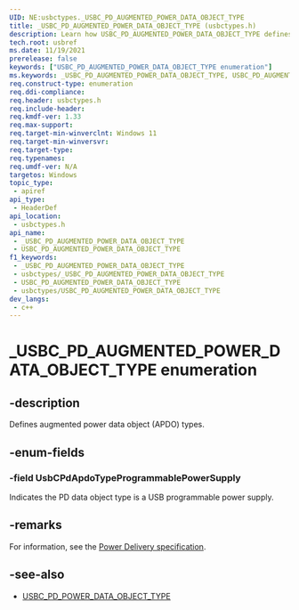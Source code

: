 ```yaml
---
UID: NE:usbctypes._USBC_PD_AUGMENTED_POWER_DATA_OBJECT_TYPE
title: _USBC_PD_AUGMENTED_POWER_DATA_OBJECT_TYPE (usbctypes.h)
description: Learn how USBC_PD_AUGMENTED_POWER_DATA_OBJECT_TYPE defines augmented power data object (APDO) types.
tech.root: usbref
ms.date: 11/19/2021
prerelease: false
keywords: ["USBC_PD_AUGMENTED_POWER_DATA_OBJECT_TYPE enumeration"]
ms.keywords: _USBC_PD_AUGMENTED_POWER_DATA_OBJECT_TYPE, USBC_PD_AUGMENTED_POWER_DATA_OBJECT_TYPE
req.construct-type: enumeration
req.ddi-compliance: 
req.header: usbctypes.h
req.include-header: 
req.kmdf-ver: 1.33
req.max-support: 
req.target-min-winverclnt: Windows 11
req.target-min-winversvr: 
req.target-type: 
req.typenames: 
req.umdf-ver: N/A
targetos: Windows
topic_type:
 - apiref
api_type:
 - HeaderDef
api_location:
 - usbctypes.h
api_name:
 - _USBC_PD_AUGMENTED_POWER_DATA_OBJECT_TYPE
 - USBC_PD_AUGMENTED_POWER_DATA_OBJECT_TYPE
f1_keywords:
 - _USBC_PD_AUGMENTED_POWER_DATA_OBJECT_TYPE
 - usbctypes/_USBC_PD_AUGMENTED_POWER_DATA_OBJECT_TYPE
 - USBC_PD_AUGMENTED_POWER_DATA_OBJECT_TYPE
 - usbctypes/USBC_PD_AUGMENTED_POWER_DATA_OBJECT_TYPE
dev_langs:
 - c++
---
```


# _USBC_PD_AUGMENTED_POWER_DATA_OBJECT_TYPE enumeration

## -description

Defines augmented power data object (APDO) types.

## -enum-fields

### -field UsbCPdApdoTypeProgrammablePowerSupply

Indicates the PD data object type is a USB programmable power supply.

## -remarks

For information, see the [Power Delivery specification](https://www.usb.org/documents?search=&tid_2%5B0%5D=40&items_per_page=50).

## -see-also

- [USBC_PD_POWER_DATA_OBJECT_TYPE](ne-usbctypes-_usbc_pd_power_data_object_type.md)
